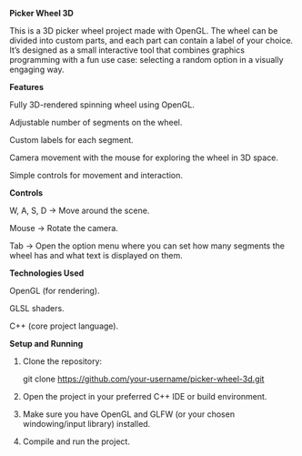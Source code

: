**Picker Wheel 3D**

This is a 3D picker wheel project made with OpenGL. The wheel can be divided into custom parts, and each part can contain a label of your choice. It’s designed as a small interactive tool that combines graphics programming with a fun use case: selecting a random option in a visually engaging way.

**Features**

Fully 3D-rendered spinning wheel using OpenGL.

Adjustable number of segments on the wheel.

Custom labels for each segment.

Camera movement with the mouse for exploring the wheel in 3D space.

Simple controls for movement and interaction.

**Controls**

W, A, S, D → Move around the scene.

Mouse → Rotate the camera.

Tab → Open the option menu where you can set how many segments the wheel has and what text is displayed on them.

**Technologies Used**

OpenGL (for rendering).

GLSL shaders.

C++ (core project language).

**Setup and Running**

1. Clone the repository:

    git clone https://github.com/your-username/picker-wheel-3d.git

2. Open the project in your preferred C++ IDE or build environment.

3. Make sure you have OpenGL and GLFW (or your chosen windowing/input library) installed.

4. Compile and run the project.
